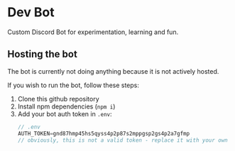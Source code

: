 # Dev Bot

Custom Discord Bot for experimentation, learning and fun.

## Hosting the bot
The bot is currently not doing anything because it is not actively hosted.

If you wish to run the bot, follow these steps:
1. Clone this github repository
2. Install npm dependencies (`npm i`)
3. Add your bot auth token in `.env`:
    ``` js
    // .env
    AUTH_TOKEN=gnd87hmp45hs5qyss4p2p87s2mppgsp2gs4p2a7gfmp 
    // obviously, this is not a valid token - replace it with your own
    ```